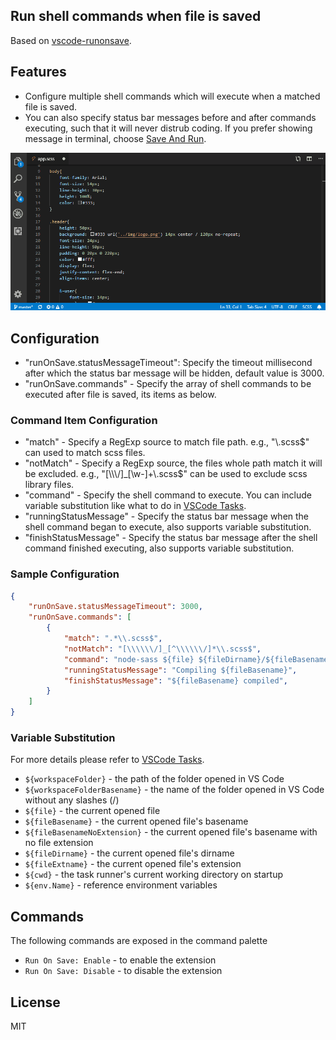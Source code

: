 ## Run shell commands when file is saved

Based on [vscode-runonsave](https://github.com/emeraldwalk/vscode-runonsave).


## Features

- Configure multiple shell commands which will execute when a matched file is saved.
- You can also specify status bar messages before and after commands executing, such that it will never distrub coding. If you prefer showing message in terminal, choose [Save And Run](https://github.com/wk-j/vscode-save-and-run).

![example](images/example.gif)


## Configuration

- "runOnSave.statusMessageTimeout": Specify the timeout millisecond after which the status bar message will be hidden, default value is 3000.
- "runOnSave.commands" - Specify the array of shell commands to be executed after file is saved, its items as below.


### Command Item Configuration

- "match" - Specify a RegExp source to match file path. e.g., \"\\.scss$\" can used to match scss files.
- "notMatch" - Specify a RegExp source, the files whole path match it will be excluded. e.g., \"[\\\\\\/]_[\\w-]+\\.scss$\" can be used to exclude scss library files.
- "command" - Specify the shell command to execute. You can include variable substitution like what to do in [VSCode Tasks](https://code.visualstudio.com/docs/editor/tasks#_variable-substitution).
- "runningStatusMessage" - Specify the status bar message when the shell command began to execute, also supports variable substitution.
- "finishStatusMessage" - Specify the status bar message after the shell command finished executing, also supports variable substitution.


### Sample Configuration

```json
{
    "runOnSave.statusMessageTimeout": 3000,
    "runOnSave.commands": [
        {
            "match": ".*\\.scss$",
            "notMatch": "[\\\\\\/]_[^\\\\\\/]*\\.scss$",
            "command": "node-sass ${file} ${fileDirname}/${fileBasenameNoExtension}.css",
            "runningStatusMessage": "Compiling ${fileBasename}",
            "finishStatusMessage": "${fileBasename} compiled",
        }
    ]
}
```


### Variable Substitution

For more details please refer to [VSCode Tasks](https://code.visualstudio.com/docs/editor/tasks#_variable-substitution).

 - `${workspaceFolder}` - the path of the folder opened in VS Code
 - `${workspaceFolderBasename}` - the name of the folder opened in VS Code without any slashes (/)
 - `${file}` - the current opened file
 - `${fileBasename}` - the current opened file's basename
 - `${fileBasenameNoExtension}` - the current opened file's basename with no file extension
 - `${fileDirname}` - the current opened file's dirname
 - `${fileExtname}` - the current opened file's extension
 - `${cwd}` - the task runner's current working directory on startup
 - `${env.Name}` - reference environment variables



## Commands

The following commands are exposed in the command palette

- `Run On Save: Enable` - to enable the extension
- `Run On Save: Disable` - to disable the extension


## License

MIT